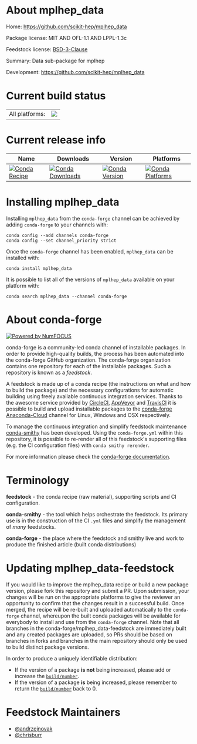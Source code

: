 About mplhep_data
=================

Home: https://github.com/scikit-hep/mplhep_data

Package license: MIT AND OFL-1.1 AND LPPL-1.3c

Feedstock license: [BSD-3-Clause](https://github.com/conda-forge/mplhep_data-feedstock/blob/master/LICENSE.txt)

Summary: Data sub-package for mplhep

Development: https://github.com/scikit-hep/mplhep_data

Current build status
====================


<table><tr><td>All platforms:</td>
    <td>
      <a href="https://dev.azure.com/conda-forge/feedstock-builds/_build/latest?definitionId=12360&branchName=master">
        <img src="https://dev.azure.com/conda-forge/feedstock-builds/_apis/build/status/mplhep_data-feedstock?branchName=master">
      </a>
    </td>
  </tr>
</table>

Current release info
====================

| Name | Downloads | Version | Platforms |
| --- | --- | --- | --- |
| [![Conda Recipe](https://img.shields.io/badge/recipe-mplhep_data-green.svg)](https://anaconda.org/conda-forge/mplhep_data) | [![Conda Downloads](https://img.shields.io/conda/dn/conda-forge/mplhep_data.svg)](https://anaconda.org/conda-forge/mplhep_data) | [![Conda Version](https://img.shields.io/conda/vn/conda-forge/mplhep_data.svg)](https://anaconda.org/conda-forge/mplhep_data) | [![Conda Platforms](https://img.shields.io/conda/pn/conda-forge/mplhep_data.svg)](https://anaconda.org/conda-forge/mplhep_data) |

Installing mplhep_data
======================

Installing `mplhep_data` from the `conda-forge` channel can be achieved by adding `conda-forge` to your channels with:

```
conda config --add channels conda-forge
conda config --set channel_priority strict
```

Once the `conda-forge` channel has been enabled, `mplhep_data` can be installed with:

```
conda install mplhep_data
```

It is possible to list all of the versions of `mplhep_data` available on your platform with:

```
conda search mplhep_data --channel conda-forge
```


About conda-forge
=================

[![Powered by NumFOCUS](https://img.shields.io/badge/powered%20by-NumFOCUS-orange.svg?style=flat&colorA=E1523D&colorB=007D8A)](http://numfocus.org)

conda-forge is a community-led conda channel of installable packages.
In order to provide high-quality builds, the process has been automated into the
conda-forge GitHub organization. The conda-forge organization contains one repository
for each of the installable packages. Such a repository is known as a *feedstock*.

A feedstock is made up of a conda recipe (the instructions on what and how to build
the package) and the necessary configurations for automatic building using freely
available continuous integration services. Thanks to the awesome service provided by
[CircleCI](https://circleci.com/), [AppVeyor](https://www.appveyor.com/)
and [TravisCI](https://travis-ci.com/) it is possible to build and upload installable
packages to the [conda-forge](https://anaconda.org/conda-forge)
[Anaconda-Cloud](https://anaconda.org/) channel for Linux, Windows and OSX respectively.

To manage the continuous integration and simplify feedstock maintenance
[conda-smithy](https://github.com/conda-forge/conda-smithy) has been developed.
Using the ``conda-forge.yml`` within this repository, it is possible to re-render all of
this feedstock's supporting files (e.g. the CI configuration files) with ``conda smithy rerender``.

For more information please check the [conda-forge documentation](https://conda-forge.org/docs/).

Terminology
===========

**feedstock** - the conda recipe (raw material), supporting scripts and CI configuration.

**conda-smithy** - the tool which helps orchestrate the feedstock.
                   Its primary use is in the construction of the CI ``.yml`` files
                   and simplify the management of *many* feedstocks.

**conda-forge** - the place where the feedstock and smithy live and work to
                  produce the finished article (built conda distributions)


Updating mplhep_data-feedstock
==============================

If you would like to improve the mplhep_data recipe or build a new
package version, please fork this repository and submit a PR. Upon submission,
your changes will be run on the appropriate platforms to give the reviewer an
opportunity to confirm that the changes result in a successful build. Once
merged, the recipe will be re-built and uploaded automatically to the
`conda-forge` channel, whereupon the built conda packages will be available for
everybody to install and use from the `conda-forge` channel.
Note that all branches in the conda-forge/mplhep_data-feedstock are
immediately built and any created packages are uploaded, so PRs should be based
on branches in forks and branches in the main repository should only be used to
build distinct package versions.

In order to produce a uniquely identifiable distribution:
 * If the version of a package **is not** being increased, please add or increase
   the [``build/number``](https://docs.conda.io/projects/conda-build/en/latest/resources/define-metadata.html#build-number-and-string).
 * If the version of a package **is** being increased, please remember to return
   the [``build/number``](https://docs.conda.io/projects/conda-build/en/latest/resources/define-metadata.html#build-number-and-string)
   back to 0.

Feedstock Maintainers
=====================

* [@andrzejnovak](https://github.com/andrzejnovak/)
* [@chrisburr](https://github.com/chrisburr/)

